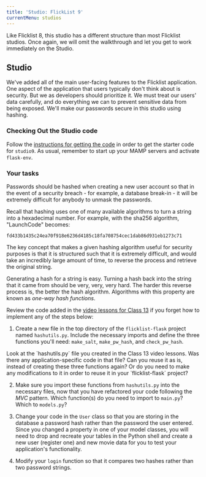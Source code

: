 ```yaml
---
title: 'Studio: FlickList 9'
currentMenu: studios
---
```


Like Flicklist 8, this studio has a different structure than most Flicklist studios. Once again, we will omit the walkthrough and let you get to work immediately on the Studio. 

## Studio

We've added all of the main user-facing features to the Flicklist application. One aspect of the application that users typically don't think about is security. But we as developers should prioritize it. We must treat our users' data carefully, and do everything we can to prevent sensitive data from being exposed. We'll make our passwords secure in this studio using hashing.

### Checking Out the Studio code

Follow the [instructions for getting the code][get-the-code] in order to get the starter code for `studio9`. As usual, remember to start up your MAMP servers and activate `flask-env`.

### Your tasks

Passwords should be hashed when creating a new user account so that in the event of a security breach - for example, a database break-in - it will be extremely difficult for anybody to unmask the passwords.

Recall that hashing uses one of many available algorithms to turn a string into a hexadecimal number. For example, with the sha256 algorithm, "LaunchCode" becomes:

```nohighlight
fd433b1435c24ea70f918e6236d4185c18fa708754cec1dab86d931eb1273c71
```

The key concept that makes a given hashing algorithm useful for security purposes is that it is structured such that it is extremely difficult, and would take an incredibly large amount of time, to reverse the process and retrieve the original string.

Generating a hash for a string is easy. Turning a hash back into the string that it came from should be very, very, very hard. The harder this reverse process is, the better the hash algorithm. Algorithms with this property are known as *one-way hash functions*.

Review the code added in the [video lessons for Class 13](../../../class-prep/13/) if you forget how to implement any of the steps below:

1. Create a new file in the top directory of the `flicklist-flask` project named `hashutils.py`. Include the necessary imports and define the three functions you'll need: `make_salt`, `make_pw_hash`, and `check_pw_hash`.

<aside class="aside-pro-tip" markdown="1">
Look at the `hashutils.py` file you created in the Class 13 video lessons. Was there any application-specific code in that file? Can you reuse it as is, instead of creating these three functions again? Or do you need to make any modifications to it in order to reuse it in your `flicklist-flask` project?     
</aside>

2. Make sure you import these functions from `hashutils.py` into the necessary files, now that you have refactored your code following the *MVC* pattern. Which function(s) do you need to import to `main.py`? Which to `models.py`?

3. Change your code in the `User` class so that you are storing in the database a password hash rather than the password the user entered. Since you changed a property in one of your model classes, you will need to drop and recreate your tables in the Python shell and create a new user (register one) and new movie data for you to test your application's functionality.

4. Modify your `login` function so that it compares two hashes rather than two password strings.


[get-the-code]: ../getting-the-code/
